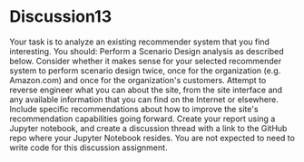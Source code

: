 # Discussion13

Your task is to analyze an existing recommender system that you find interesting.  You should:
Perform a Scenario Design analysis as described below.  Consider whether it makes sense for your selected recommender system to perform scenario design twice, once for the organization (e.g. Amazon.com) and once for the organization's customers.
Attempt to reverse engineer what you can about the site, from the site interface and any available information that you can find on the Internet or elsewhere.
Include specific recommendations about how to improve the site's recommendation capabilities going forward. 
Create your report using a Jupyter notebook, and create a discussion thread with a link to the GitHub repo where your Jupyter Notebook resides.  You are not expected to need to write code for this discussion assignment.
